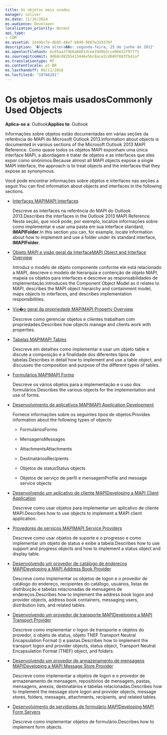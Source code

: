 ```yaml
---
title: Os objetos mais usados
manager: soliver
ms.date: 11/16/2014
ms.audience: Developer
localization_priority: Normal
api_type:
- COM
ms.assetid: 24d4bc7e-db85-48e7-b840-0b67e319376f
description: '�ltima altera��o: segunda-feira, 25 de junho de 2012'
ms.openlocfilehash: bc65aa379b6a6881dcee19d9b5cce06652f97771
ms.sourcegitcommit: 9d60cd82b5413446e5bc8ace2cd689f683fb41a7
ms.translationtype: MT
ms.contentlocale: pt-BR
ms.lasthandoff: 06/11/2018
ms.locfileid: "19766281"
---
```

# <a name="commonly-used-objects"></a><span data-ttu-id="fef5e-103">Os objetos mais usados</span><span class="sxs-lookup"><span data-stu-id="fef5e-103">Commonly Used Objects</span></span>

  
  
<span data-ttu-id="fef5e-104">**Aplica-se a**: Outlook</span><span class="sxs-lookup"><span data-stu-id="fef5e-104">**Applies to**: Outlook</span></span> 
  
<span data-ttu-id="fef5e-105">Informações sobre objetos estão documentadas em várias seções da referência do MAPI do Microsoft Outlook 2013.</span><span class="sxs-lookup"><span data-stu-id="fef5e-105">Information about objects is documented in various sections of the Microsoft Outlook 2013 MAPI Reference.</span></span> <span data-ttu-id="fef5e-106">Como quase todos os objetos MAPI exponham uma única interface MAPI, a abordagem é tratar de objetos e as interfaces que eles expor como sinônimos.</span><span class="sxs-lookup"><span data-stu-id="fef5e-106">Because almost all MAPI objects expose a single MAPI interface, the approach is to treat objects and the interfaces that they expose as synonymous.</span></span>
  
<span data-ttu-id="fef5e-107">Você pode encontrar informações sobre objetos e interfaces nas seções a seguir.</span><span class="sxs-lookup"><span data-stu-id="fef5e-107">You can find information about objects and interfaces in the following sections.</span></span>
  
- [<span data-ttu-id="fef5e-108">Interfaces MAPI</span><span class="sxs-lookup"><span data-stu-id="fef5e-108">MAPI Interfaces</span></span>](mapi-interfaces.md)
    
    <span data-ttu-id="fef5e-109">Descreve as interfaces na referência do MAPI do Outlook 2013.</span><span class="sxs-lookup"><span data-stu-id="fef5e-109">Describes the interfaces in the Outlook 2013 MAPI Reference.</span></span> <span data-ttu-id="fef5e-110">Nesta seção, que você pode, por exemplo, localize informações sobre como implementar e usar uma pasta em sua interface standard, **IMAPIFolder**.</span><span class="sxs-lookup"><span data-stu-id="fef5e-110">In this section you can, for example, locate information about how to implement and use a folder under its standard interface, **IMAPIFolder**.</span></span>
    
- [<span data-ttu-id="fef5e-111">Objeto MAPI e visão geral da Interface</span><span class="sxs-lookup"><span data-stu-id="fef5e-111">MAPI Object and Interface Overview</span></span>](mapi-object-and-interface-overview.md)
    
    <span data-ttu-id="fef5e-112">Introduz o modelo de objeto componente conforme ele está relacionado a MAPI, descreve o modelo de hierarquia e contenção de objeto MAPI, mapeia os objetos para interfaces e descreve as responsabilidades de implementação.</span><span class="sxs-lookup"><span data-stu-id="fef5e-112">Introduces the Component Object Model as it relates to MAPI, describes the MAPI object hierarchy and containment model, maps objects to interfaces, and describes implementation responsibilities.</span></span>
    
- [<span data-ttu-id="fef5e-113">Vis�o geral da propriedade MAPI</span><span class="sxs-lookup"><span data-stu-id="fef5e-113">MAPI Property Overview</span></span>](mapi-property-overview.md)
    
    <span data-ttu-id="fef5e-114">Descreve como gerenciar objetos e clientes trabalham com propriedades.</span><span class="sxs-lookup"><span data-stu-id="fef5e-114">Describes how objects manage and clients work with properties.</span></span>
    
- [<span data-ttu-id="fef5e-115">Tabelas MAPI</span><span class="sxs-lookup"><span data-stu-id="fef5e-115">MAPI Tables</span></span>](mapi-tables.md)
    
    <span data-ttu-id="fef5e-116">Descreve em detalhes como implementar e usar um objeto table e discute a composição e a finalidade dos diferentes tipos de tabelas.</span><span class="sxs-lookup"><span data-stu-id="fef5e-116">Describes in detail how to implement and use a table object, and discusses the composition and purpose of the different types of tables.</span></span>
    
- [<span data-ttu-id="fef5e-117">Formulários MAPI</span><span class="sxs-lookup"><span data-stu-id="fef5e-117">MAPI Forms</span></span>](mapi-forms.md)
    
    <span data-ttu-id="fef5e-118">Descreve os vários objetos para a implementação e o uso dos formulários.</span><span class="sxs-lookup"><span data-stu-id="fef5e-118">Describes the various objects for the implementation and use of forms.</span></span>
    
- [<span data-ttu-id="fef5e-119">Desenvolvimento de aplicativos MAPI</span><span class="sxs-lookup"><span data-stu-id="fef5e-119">MAPI Application Development</span></span>](mapi-application-development.md)
    
    <span data-ttu-id="fef5e-120">Fornece informações sobre os seguintes tipos de objetos:</span><span class="sxs-lookup"><span data-stu-id="fef5e-120">Provides information about the following types of objects:</span></span>
    
  - <span data-ttu-id="fef5e-121">Formulários</span><span class="sxs-lookup"><span data-stu-id="fef5e-121">Forms</span></span>
    
  - <span data-ttu-id="fef5e-122">Mensagens</span><span class="sxs-lookup"><span data-stu-id="fef5e-122">Messages</span></span>
    
  - <span data-ttu-id="fef5e-123">Attachments</span><span class="sxs-lookup"><span data-stu-id="fef5e-123">Attachments</span></span>
    
  - <span data-ttu-id="fef5e-124">Destinatários</span><span class="sxs-lookup"><span data-stu-id="fef5e-124">Recipients</span></span>
    
  - <span data-ttu-id="fef5e-125">Objetos de status</span><span class="sxs-lookup"><span data-stu-id="fef5e-125">Status objects</span></span>
    
  - <span data-ttu-id="fef5e-126">Objetos de serviço de perfil e mensagem</span><span class="sxs-lookup"><span data-stu-id="fef5e-126">Profile and message service objects</span></span>
    
- [<span data-ttu-id="fef5e-127">Desenvolvendo um aplicativo de cliente MAPI</span><span class="sxs-lookup"><span data-stu-id="fef5e-127">Developing a MAPI Client Application</span></span>](developing-a-mapi-client-application.md)
    
    <span data-ttu-id="fef5e-128">Descreve como usar objetos para implementar um aplicativo de cliente MAPI.</span><span class="sxs-lookup"><span data-stu-id="fef5e-128">Describes how to use objects to implement a MAPI client application.</span></span>
    
- [<span data-ttu-id="fef5e-129">Provedores de serviços MAPI</span><span class="sxs-lookup"><span data-stu-id="fef5e-129">MAPI Service Providers</span></span>](mapi-service-providers.md)
    
    <span data-ttu-id="fef5e-130">Descreve como usar objetos de suporte e o progresso e como implementar um objeto de status e exibe a tabela.</span><span class="sxs-lookup"><span data-stu-id="fef5e-130">Describes how to use support and progress objects and how to implement a status object and display table.</span></span>
    
- [<span data-ttu-id="fef5e-131">Desenvolvendo um provedor de catálogo de endereços MAPI</span><span class="sxs-lookup"><span data-stu-id="fef5e-131">Developing a MAPI Address Book Provider</span></span>](developing-a-mapi-address-book-provider.md)
    
    <span data-ttu-id="fef5e-132">Descreve como implementar os objetos de logon e o provedor de catálogo do endereço, recipientes do catálogo, usuários, listas de distribuição e tabelas relacionadas de mensagens de endereços.</span><span class="sxs-lookup"><span data-stu-id="fef5e-132">Describes how to implement the address book logon and provider objects, address book containers, messaging users, distribution lists, and related tables.</span></span>
    
- [<span data-ttu-id="fef5e-133">Desenvolvendo um provedor de transporte MAPI</span><span class="sxs-lookup"><span data-stu-id="fef5e-133">Developing a MAPI Transport Provider</span></span>](developing-a-mapi-transport-provider.md)
    
    <span data-ttu-id="fef5e-134">Descreve como implementar o logon de transporte e objetos do provedor, o objeto de status, objeto TNEF Transport Neutral Encapsulation Format () e pastas.</span><span class="sxs-lookup"><span data-stu-id="fef5e-134">Describes how to implement the transport logon and provider objects, status object, Transport Neutral Encapsulation Format (TNEF) object, and folders.</span></span>
    
- [<span data-ttu-id="fef5e-135">Desenvolvendo um provedor de armazenamento de mensagens MAPI</span><span class="sxs-lookup"><span data-stu-id="fef5e-135">Developing a MAPI Message Store Provider</span></span>](developing-a-mapi-message-store-provider.md)
    
    <span data-ttu-id="fef5e-136">Descreve como implementar a objetos de logon e o provedor de armazenamento de mensagem, repositórios de mensagem, pastas, mensagens, anexos, destinatários e tabelas relacionadas.</span><span class="sxs-lookup"><span data-stu-id="fef5e-136">Describes how to implement the message store logon and provider objects, message stores, folders, messages, attachments, recipients, and related tables.</span></span>
    
- [<span data-ttu-id="fef5e-137">Desenvolvimento de servidores de formulário MAPI</span><span class="sxs-lookup"><span data-stu-id="fef5e-137">Developing MAPI Form Servers</span></span>](developing-mapi-form-servers.md)
    
    <span data-ttu-id="fef5e-138">Descreve como implementar objetos de formulário.</span><span class="sxs-lookup"><span data-stu-id="fef5e-138">Describes how to implement form objects.</span></span>
    

